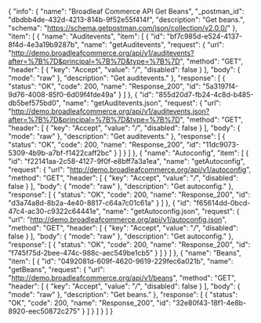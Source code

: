 {
  "info": {
    "name": "Broadleaf Commerce API Get Beans",
    "_postman_id": "dbdbb4de-432d-4213-814b-9f52e55f414f",
    "description": "Get beans.",
    "schema": "https://schema.getpostman.com/json/collection/v2.0.0/"
  },
  "item": [
    {
      "name": "Auditevents",
      "item": [
        {
          "id": "bf7c985d-e524-4137-8f4d-4e3a19b9287b",
          "name": "getAuditevents",
          "request": {
            "url": "http://demo.broadleafcommerce.org/api/v1/auditevents?after=%7B%7D&principal=%7B%7D&type=%7B%7D",
            "method": "GET",
            "header": [
              {
                "key": "Accept",
                "value": "*/*",
                "disabled": false
              }
            ],
            "body": {
              "mode": "raw"
            },
            "description": "Get auditevents."
          },
          "response": [
            {
              "status": "OK",
              "code": 200,
              "name": "Response_200",
              "id": "5a3197f4-9d76-4008-85f0-6d09f4fde49a"
            }
          ]
        },
        {
          "id": "855d20d7-fb24-4c8d-b485-db5bef575bd0",
          "name": "getAuditevents.json",
          "request": {
            "url": "http://demo.broadleafcommerce.org/api/v1/auditevents.json?after=%7B%7D&principal=%7B%7D&type=%7B%7D",
            "method": "GET",
            "header": [
              {
                "key": "Accept",
                "value": "*/*",
                "disabled": false
              }
            ],
            "body": {
              "mode": "raw"
            },
            "description": "Get auditevents."
          },
          "response": [
            {
              "status": "OK",
              "code": 200,
              "name": "Response_200",
              "id": "11dc9073-5309-4b9b-a7bf-f1422caff2bc"
            }
          ]
        }
      ]
    },
    {
      "name": "Autoconfig",
      "item": [
        {
          "id": "f22141aa-2c58-4127-9f0f-e8bff7a3a1ea",
          "name": "getAutoconfig",
          "request": {
            "url": "http://demo.broadleafcommerce.org/api/v1/autoconfig",
            "method": "GET",
            "header": [
              {
                "key": "Accept",
                "value": "*/*",
                "disabled": false
              }
            ],
            "body": {
              "mode": "raw"
            },
            "description": "Get autoconfig."
          },
          "response": [
            {
              "status": "OK",
              "code": 200,
              "name": "Response_200",
              "id": "d3a74a8d-8b2a-4e40-8817-c64a7c01c61a"
            }
          ]
        },
        {
          "id": "f65614dd-0bcd-47c4-ac30-c9322c64441e",
          "name": "getAutoconfig.json",
          "request": {
            "url": "http://demo.broadleafcommerce.org/api/v1/autoconfig.json",
            "method": "GET",
            "header": [
              {
                "key": "Accept",
                "value": "*/*",
                "disabled": false
              }
            ],
            "body": {
              "mode": "raw"
            },
            "description": "Get autoconfig."
          },
          "response": [
            {
              "status": "OK",
              "code": 200,
              "name": "Response_200",
              "id": "f745f75d-2bee-474c-988c-aec549be1cb5"
            }
          ]
        }
      ]
    },
    {
      "name": "Beans",
      "item": [
        {
          "id": "0492081d-609f-4620-9619-229fec6a021b",
          "name": "getBeans",
          "request": {
            "url": "http://demo.broadleafcommerce.org/api/v1/beans",
            "method": "GET",
            "header": [
              {
                "key": "Accept",
                "value": "*/*",
                "disabled": false
              }
            ],
            "body": {
              "mode": "raw"
            },
            "description": "Get beans."
          },
          "response": [
            {
              "status": "OK",
              "code": 200,
              "name": "Response_200",
              "id": "32e80f43-18f1-4e8b-8920-eec50872c275"
            }
          ]
        }
      ]
    }
  ]
}